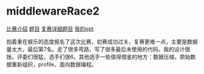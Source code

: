 ﻿# middlewareRace2

[比赛介绍](https://tianchi.shuju.aliyun.com/programming/introduction.htm?raceId=231533)
[题目](https://tianchi.shuju.aliyun.com/programming/information.htm?raceId=231533)
[复赛详细题目](https://code.aliyun.com/MiddlewareRace/order-system)
[我的ppt](doc/中间件答辩yfy.pdf)

抱着重在娱乐的态度报名了这次比赛，初赛成功过关，复赛更难一点，主要是数据量太大，最后第7名。走了很多弯路，写了很多最后未使用的代码。我的设计很挫。评委们很猛，选手们很6。其他选手一些值得借鉴的地方：数据压缩，原始数据重新组织，profile，面向数据编程。

